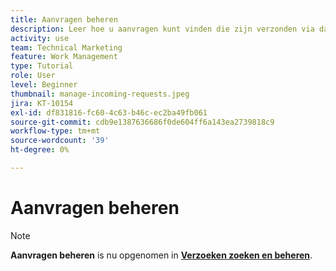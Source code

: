 ```yaml
---
title: Aanvragen beheren
description: Leer hoe u aanvragen kunt vinden die zijn verzonden via dashboards, [!UICONTROL Home]de [!UICONTROL Requests] of de [!UICONTROL Teams] pagina in [!DNL  Workfront].
activity: use
team: Technical Marketing
feature: Work Management
type: Tutorial
role: User
level: Beginner
thumbnail: manage-incoming-requests.jpeg
jira: KT-10154
exl-id: df831816-fc60-4c63-b46c-ec2ba49fb061
source-git-commit: cdb9e1387636686f0de604ff6a143ea2739818c9
workflow-type: tm+mt
source-wordcount: '39'
ht-degree: 0%

---
```


# Aanvragen beheren

>[!NOTE]
>
>**Aanvragen beheren** is nu opgenomen in **[Verzoeken zoeken en beheren](https://experienceleague.adobe.com/docs/workfront-learn/tutorials-workfront/manage-work/issues-requests/find-requests.html)**.

